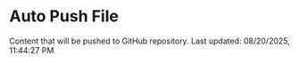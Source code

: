 # Auto Push File

Content that will be pushed to GitHub repository.
Last updated: 08/20/2025, 11:44:27 PM